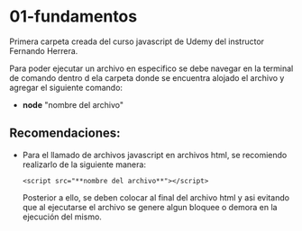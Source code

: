 # 01-fundamentos

Primera carpeta creada  del curso javascript de Udemy del instructor Fernando Herrera.

Para poder ejecutar un archivo en especifico se debe navegar en la terminal de comando dentro d ela carpeta donde se encuentra alojado el archivo y agregar el siguiente comando:

* **node** "nombre del archivo"

## Recomendaciones:

* Para el llamado de archivos javascript en archivos html, se recomiendo realizarlo de la siguiente manera:
    
    `<script src="**nombre del archivo**"></script>`

  Posterior a ello, se deben colocar al final del archivo html y asi evitando que al ejecutarse el archivo se genere algun bloquee o demora en la ejecución del mismo.

